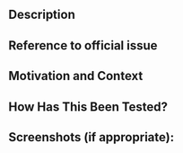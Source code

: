 <!--- Provide a general summary of your changes in the Title above -->

## Description
<!--- Describe your changes in detail -->

## Reference to official issue
<!--- If fixing a bug, there should be an existing issue describing it with steps to reproduce -->
<!--- Please link to the issue here: -->


## Motivation and Context
<!--- Why is this change required? What problem does it solve? -->
<!--- If adding a new feature or making improvements not already reflected in an official issue, please reference the relevant sections of the design doc -->


## How Has This Been Tested?
<!--- Please describe in detail how you tested your changes. -->
<!--- Include details of your testing environment, and the tests you ran to -->
<!--- see how your change affects other areas of the code, etc. -->

## Screenshots (if appropriate):
